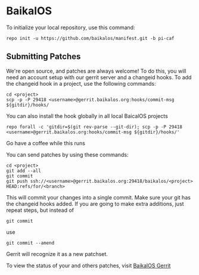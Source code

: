 BaikalOS
========

To initialize your local repository, use this command:

	repo init -u https://github.com/baikalos/manifest.git -b pi-caf

Submitting Patches
------------------

We're open source, and patches are always welcome!
To do this, you will need an account setup with our gerrit server and a changeid hooks.
To add the changeid hook in a project, use the following commands:

	cd <project>
	scp -p -P 29418 <username>@gerrit.baikalos.org:hooks/commit-msg ${gitdir}/hooks/

You can also install the hook globally in all local BaicalOS projects

	repo forall -c 'gitdir=$(git rev-parse --git-dir); scp -p -P 29418 <username>@gerrit.baikalos.org:hooks/commit-msg ${gitdir}/hooks/'

Go have a coffee while this runs

You can send patches by using these commands:

    cd <project>
    git add --all
    git commit
    git push ssh://<username>@gerrit.baikalos.org:29418/baikalos/<project> HEAD:refs/for/<branch>

This will commit your changes into a single commit.
Make sure your git has the changeid hooks added.
If you are going to make extra additions, just repeat steps, but instead of

	git commit

use

	git commit --amend

Gerrit will recognize it as a new patchset.

To view the status of your and others patches, visit [BaikalOS Gerrit](https://gerrit.baikalos.org)
